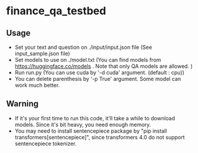 # finance_qa_testbed

## Usage

- Set your text and question on ./input/input.json file (See input_sample.json file)
- Set models to use on ./model.txt (You can find models from https://huggingface.co/models . Note that only QA models are allowed. )
- Run run.py (You can use cuda by '-d cuda' argument. (default : cpu))
- You can delete parenthesis by '-p True' argument. Some model can work much better.


## Warning

- If it's your first time to run this code, it'll take a while to download models. Since it's bit heavy, you need enough memory.
- You may need to install sentencepiece package by "pip install transformers[sentencepiece]", since transformers 4.0 do not support sentencepiece tokenizer.
